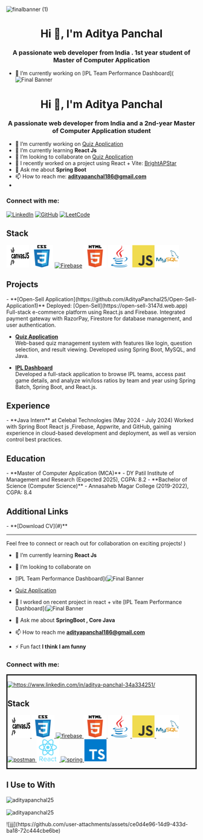 ![finalbanner (1)](https://github.com/AdityaPanchal25/Aditya-Panchal/assets/125076518/b096e432-17e6-4b53-911b-310546d0f895)


<h1 align="center">Hi 👋, I'm Aditya Panchal</h1>
<h3 align="center">A passionate web developer from India . 1st year student of Master of Computer Application</h3>


- 🔭 I’m currently working on    [IPL Team Performance Dashboard](![Final Banner](https://github.com/AdityaPanchal25/IPLDashboard)
<h1 align="center">Hi 👋, I'm Aditya Panchal</h1>
<h3 align="center">A passionate web developer from India and a 2nd-year Master of Computer Application student</h3>

- 🔭 I’m currently working on [Quiz Application](https://github.com/AdityaPanchal25/Quiz-Web-Application)
- 🌱 I’m currently learning **React Js**
- 👯 I’m looking to collaborate on [Quiz Application](https://github.com/AdityaPanchal25/Quiz-Web-Application)
- 🤝 I recently worked on a project using React + Vite: [BrightAPStar](https://github.com/AdityaPanchal25/BrightAPStart)
- 💬 Ask me about **Spring Boot**
- 📫 How to reach me: **adityapanchal186@gmail.com**
- 

<h3 align="left">Connect with me:</h3>
<p align="left">
<a href="https://www.linkedin.com/in/aditya-panchal-34a334251/" target="blank"><img align="center" src="https://raw.githubusercontent.com/rahuldkjain/github-profile-readme-generator/master/src/images/icons/Social/linked-in-alt.svg" alt="LinkedIn" height="30" width="40" /></a>
<a href="https://github.com/AdityaPanchal25" target="blank"><img align="center" src="https://raw.githubusercontent.com/rahuldkjain/github-profile-readme-generator/master/src/images/icons/Social/github.svg" alt="GitHub" height="30" width="40" /></a>
<a href="https://leetcode.com/u/AdityaPanchal25/" target="blank"><img align="center" src="https://raw.githubusercontent.com/rahuldkjain/github-profile-readme-generator/master/src/images/icons/Social/leet-code.svg" alt="LeetCode" height="30" width="40" /></a>
</p>

<h2>Stack</h2>
<p align="left">
  <a href="https://canvasjs.com" target="_blank" rel="noreferrer"><img src="https://raw.githubusercontent.com/Hardik0307/Hardik0307/master/assets/canvasjs-charts.svg" alt="CanvasJS" width="60" height="60"/></a>
  <a href="https://www.w3schools.com/css/" target="_blank" rel="noreferrer"><img src="https://raw.githubusercontent.com/devicons/devicon/master/icons/css3/css3-original-wordmark.svg" alt="CSS3" width="60" height="60"/></a>
  <a href="https://firebase.google.com/" target="_blank" rel="noreferrer"><img src="https://www.vectorlogo.zone/logos/firebase/firebase-icon.svg" alt="Firebase" width="60" height="60"/></a>
  <a href="https://www.w3.org/html/" target="_blank" rel="noreferrer"><img src="https://raw.githubusercontent.com/devicons/devicon/master/icons/html5/html5-original-wordmark.svg" alt="HTML5" width="60" height="60"/></a>
  <a href="https://www.java.com" target="_blank" rel="noreferrer"><img src="https://raw.githubusercontent.com/devicons/devicon/master/icons/java/java-original.svg" alt="Java" width="60" height="60"/></a>
  <a href="https://developer.mozilla.org/en-US/docs/Web/JavaScript" target="_blank" rel="noreferrer"><img src="https://raw.githubusercontent.com/devicons/devicon/master/icons/javascript/javascript-original.svg" alt="JavaScript" width="60" height="60"/></a>
  <a href="https://www.mysql.com/" target="_blank" rel="noreferrer"><img src="https://raw.githubusercontent.com/devicons/devicon/master/icons/mysql/mysql-original-wordmark.svg" alt="MySQL" width="60" height="60"/></a>
</p>

<h2>Projects</h2>
- **[Open-Sell Application](https://github.com/AdityaPanchal25/Open-Sell-Application1)**  
  Deployed: [Open-Sell](https://open-sell-3147d.web.app)  
  Full-stack e-commerce platform using React.js and Firebase. Integrated payment gateway with RazorPay, Firestore for database management, and user authentication.

- **[Quiz Application](https://github.com/AdityaPanchal25/QuizeApp)**  
  Web-based quiz management system with features like login, question selection, and result viewing. Developed using Spring Boot, MySQL, and Java.

- **[IPL Dashboard](https://github.com/AdityaPanchal25/IPLDashboard)**  
  Developed a full-stack application to browse IPL teams, access past game details, and analyze win/loss ratios by team and year using Spring Batch, Spring Boot, and React.js.

<h2>Experience</h2>
- **Java  Intern** at Celebal Technologies (May 2024 - July 2024)  
  Worked with Spring Boot React js ,Firebase, Appwrite, and GitHub, gaining experience in cloud-based development and deployment, as well as version control best practices.

<h2>Education</h2>
- **Master of Computer Application (MCA)** - DY Patil Institute of Management and Research (Expected 2025), CGPA: 8.2
- **Bachelor of Science (Computer Science)** - Annasaheb Magar College (2019-2022), CGPA: 8.4

<h2>Additional Links</h2>
- **[Download CV](#)**

---

Feel free to connect or reach out for collaboration on exciting projects!
)

- 🌱 I’m currently learning                     **React Js**

- 👯 I’m looking to collaborate on
-  [IPL Team Performance Dashboard](![Final Banner](https://github.com/AdityaPanchal25/IPLDashboard)
-   [Quiz Application](https://github.com/AdityaPanchal25/Quiz-Web-Application)

- 🤝 I worked on  recent project in react + vite       [IPL Team Performance Dashboard](![Final Banner](https://github.com/AdityaPanchal25/IPLDashboard)
- 💬 Ask me about                                **SpringBoot , Core Java**

- 📫 How to reach me                             **adityapanchal186@gmail.com**

- ⚡ Fun fact                                    **I think I am funny**


<h3 align="left">Connect with me:</h3>
<div style=" border: solid">
<p align="left">
<a href="https://linkedin.com/in/https://www.linkedin.com/in/aditya-panchal-34a334251/" target="blank"><img align="center" src="https://raw.githubusercontent.com/rahuldkjain/github-profile-readme-generator/master/src/images/icons/Social/linked-in-alt.svg" alt="https://www.linkedin.com/in/aditya-panchal-34a334251/" height="30" width="40" /></a>
</p>
<h2>Stack</h2>

<p align="left">
  <a href="https://canvasjs.com" target="_blank" rel="noreferrer">
    <img src="https://raw.githubusercontent.com/Hardik0307/Hardik0307/master/assets/canvasjs-charts.svg" alt="canvasjs" width="60" height="60"/>
  </a>
  <a href="https://www.w3schools.com/css/" target="_blank" rel="noreferrer">
    <img src="https://raw.githubusercontent.com/devicons/devicon/master/icons/css3/css3-original-wordmark.svg" alt="css3" width="60" height="60"/>
  </a>
  <a href="https://firebase.google.com/" target="_blank" rel="noreferrer">
    <img src="https://www.vectorlogo.zone/logos/firebase/firebase-icon.svg" alt="firebase" width="60" height="60"/>
  </a>
  <a href="https://www.w3.org/html/" target="_blank" rel="noreferrer">
    <img src="https://raw.githubusercontent.com/devicons/devicon/master/icons/html5/html5-original-wordmark.svg" alt="html5" width="60" height="60"/>
  </a>
  <a href="https://www.java.com" target="_blank" rel="noreferrer">
    <img src="https://raw.githubusercontent.com/devicons/devicon/master/icons/java/java-original.svg" alt="java" width="60" height="60"/>
  </a>
  <a href="https://developer.mozilla.org/en-US/docs/Web/JavaScript" target="_blank" rel="noreferrer">
    <img src="https://raw.githubusercontent.com/devicons/devicon/master/icons/javascript/javascript-original.svg" alt="javascript" width="60" height="60"/>
  </a>
  <a href="https://www.mysql.com/" target="_blank" rel="noreferrer">
    <img src="https://raw.githubusercontent.com/devicons/devicon/master/icons/mysql/mysql-original-wordmark.svg" alt="mysql" width="60" height="60"/>
  </a>
  <a href="https://postman.com" target="_blank" rel="noreferrer">
    <img src="https://www.vectorlogo.zone/logos/getpostman/getpostman-icon.svg" alt="postman" width="60" height="60"/>
  </a>
  <a href="https://reactjs.org/" target="_blank" rel="noreferrer">
    <img src="https://raw.githubusercontent.com/devicons/devicon/master/icons/react/react-original-wordmark.svg" alt="react" width="60" height="60"/>
  </a>
  <a href="https://spring.io/" target="_blank" rel="noreferrer">
    <img src="https://www.vectorlogo.zone/logos/springio/springio-icon.svg" alt="spring" width="60" height="60"/>
  </a>
  <a href="https://www.typescriptlang.org/" target="_blank" rel="noreferrer">
    <img src="https://raw.githubusercontent.com/devicons/devicon/master/icons/typescript/typescript-original.svg" alt="typescript" width="60" height="60"/>
  </a>
</p>
</div>



<h2>I Use to With</h2>
<p><img align="center" src="https://github-readme-stats.vercel.app/api/top-langs?username=adityapanchal25&show_icons=true&locale=en&layout=compact" alt="adityapanchal25" /></p>

<p><img align="center" src="https://github-readme-streak-stats.herokuapp.com/?user=adityapanchal25&" alt="adityapanchal25" /></p>
![jjj](https://github.com/user-attachments/assets/ce0d4e96-14d9-433d-ba18-72c444cbe6be)
